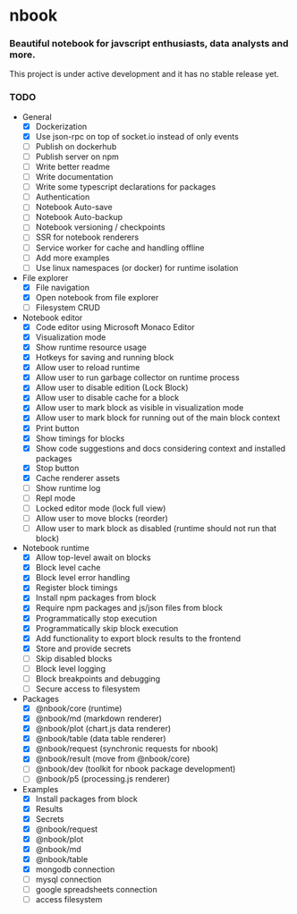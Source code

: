 # nbook
### Beautiful notebook for javscript enthusiasts, data analysts and more.

This project is under active development and it has no stable release yet.

### TODO
- General
  - [x] Dockerization
  - [x] Use json-rpc on top of socket.io instead of only events
  - [ ] Publish on dockerhub
  - [ ] Publish server on npm
  - [ ] Write better readme
  - [ ] Write documentation
  - [ ] Write some typescript declarations for packages
  - [ ] Authentication
  - [ ] Notebook Auto-save
  - [ ] Notebook Auto-backup
  - [ ] Notebook versioning / checkpoints
  - [ ] SSR for notebook renderers
  - [ ] Service worker for cache and handling offline
  - [ ] Add more examples
  - [ ] Use linux namespaces (or docker) for runtime isolation
- File explorer
  - [x] File navigation
  - [x] Open notebook from file explorer
  - [ ] Filesystem CRUD
- Notebook editor
  - [x] Code editor using Microsoft Monaco Editor
  - [x] Visualization mode
  - [x] Show runtime resource usage
  - [x] Hotkeys for saving and running block
  - [x] Allow user to reload runtime
  - [x] Allow user to run garbage collector on runtime process
  - [x] Allow user to disable edition (Lock Block)
  - [x] Allow user to disable cache for a block
  - [x] Allow user to mark block as visible in visualization mode
  - [x] Allow user to mark block for running out of the main block context
  - [x] Print button
  - [x] Show timings for blocks
  - [x] Show code suggestions and docs considering context and installed packages
  - [x] Stop button
  - [x] Cache renderer assets
  - [ ] Show runtime log
  - [ ] Repl mode
  - [ ] Locked editor mode (lock full view)
  - [ ] Allow user to move blocks (reorder)
  - [ ] Allow user to mark block as disabled (runtime should not run that block)
- Notebook runtime
  - [x] Allow top-level await on blocks
  - [x] Block level cache
  - [x] Block level error handling
  - [x] Register block timings
  - [x] Install npm packages from block
  - [x] Require npm packages and js/json files from block
  - [x] Programmatically stop execution
  - [x] Programmatically skip block execution
  - [x] Add functionality to export block results to the frontend
  - [x] Store and provide secrets
  - [ ] Skip disabled blocks
  - [ ] Block level logging
  - [ ] Block breakpoints and debugging
  - [ ] Secure access to filesystem
- Packages
  - [x] @nbook/core (runtime)
  - [x] @nbook/md (markdown renderer)
  - [x] @nbook/plot (chart.js data renderer)
  - [x] @nbook/table (data table renderer)
  - [x] @nbook/request (synchronic requests for nbook)
  - [x] @nbook/result (move from @nbook/core)
  - [ ] @nbook/dev (toolkit for nbook package development)
  - [ ] @nbook/p5 (processing.js renderer)
- Examples
  - [x] Install packages from block
  - [x] Results
  - [x] Secrets
  - [x] @nbook/request
  - [x] @nbook/plot
  - [x] @nbook/md
  - [x] @nbook/table
  - [x] mongodb connection
  - [ ] mysql connection
  - [ ] google spreadsheets connection
  - [ ] access filesystem
